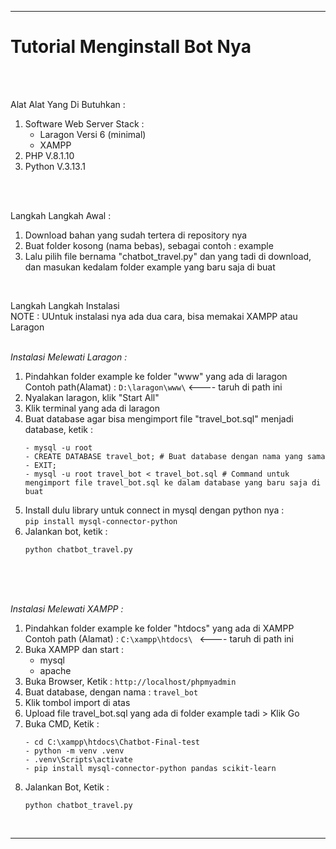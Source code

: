 ----------------------------------------

<h1>Tutorial Menginstall Bot Nya </h1>

</br>
</br>

Alat Alat Yang Di Butuhkan : </br>
1. Software Web Server Stack : </br>
    - Laragon Versi 6 (minimal) </br>
    - XAMPP </br>
2. PHP V.8.1.10 </br>
3. Python V.3.13.1 </br>

</br>
</br>

Langkah Langkah Awal : </br>
1. Download bahan yang sudah tertera di repository nya </br>
2. Buat folder kosong (nama bebas), sebagai contoh : example</br>
3. Lalu pilih file bernama "chatbot_travel.py" dan  yang tadi di download, dan masukan kedalam folder example yang baru saja di buat</br>
</br>

  Langkah Langkah Instalasi</br>
  NOTE : UUntuk instalasi nya ada dua cara, bisa memakai XAMPP atau Laragon</br>
</br>

*Instalasi Melewati Laragon :* </br>
1. Pindahkan folder  example ke folder "www" yang ada di laragon </br>
   Contoh path(Alamat) : ``` D:\laragon\www\ ```     <---- taruh di path ini
2. Nyalakan laragon, klik "Start All"
3. Klik terminal yang ada di laragon
4. Buat database agar bisa mengimport file "travel_bot.sql" menjadi database, ketik : </br>
   ```Command :
   - mysql -u root
   - CREATE DATABASE travel_bot; # Buat database dengan nama yang sama 
   - EXIT;
   - mysql -u root travel_bot < travel_bot.sql # Command untuk mengimport file travel_bot.sql ke dalam database yang baru saja di buat
5. Install dulu library untuk connect in mysql dengan python nya : </br>
  ```pip install mysql-connector-python```
6. Jalankan bot, ketik : </br>
   ```
   python chatbot_travel.py
</br>
</br>
</br>

*Instalasi Melewati XAMPP :* </br>
1. Pindahkan folder  example ke folder "htdocs" yang ada di XAMPP </br>
   Contoh path (Alamat) : ```C:\xampp\htdocs\ ```     <---- taruh di path ini
2. Buka XAMPP dan start : </br>
    - mysql
    - apache
3. Buka Browser, Ketik : ```http://localhost/phpmyadmin```
4. Buat database, dengan nama : ```travel_bot```
5. Klik tombol import di atas
6. Upload file travel_bot.sql yang ada di folder example tadi > Klik Go
7. Buka CMD, Ketik : </br>
   ```Command :
   - cd C:\xampp\htdocs\Chatbot-Final-test
   - python -m venv .venv
   - .venv\Scripts\activate
   - pip install mysql-connector-python pandas scikit-learn
8. Jalankan Bot, Ketik : </br>
    ```
    python chatbot_travel.py
</br>

----------------------------------------
